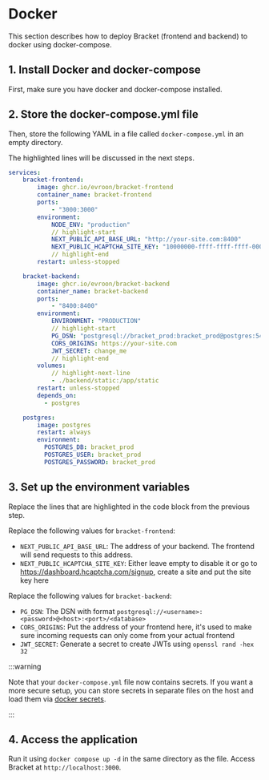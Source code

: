 # Docker

This section describes how to deploy Bracket (frontend and backend) to docker using docker-compose.

## 1. Install Docker and docker-compose

First, make sure you have docker and docker-compose installed.

## 2. Store the docker-compose.yml file

Then, store the following YAML in a file called `docker-compose.yml` in an empty directory.

The highlighted lines will be discussed in the next steps.

```yaml
services:
    bracket-frontend:
        image: ghcr.io/evroon/bracket-frontend
        container_name: bracket-frontend
        ports:
            - "3000:3000"
        environment:
            NODE_ENV: "production"
            // highlight-start
            NEXT_PUBLIC_API_BASE_URL: "http://your-site.com:8400"
            NEXT_PUBLIC_HCAPTCHA_SITE_KEY: "10000000-ffff-ffff-ffff-000000000001"
            // highlight-end
        restart: unless-stopped

    bracket-backend:
        image: ghcr.io/evroon/bracket-backend
        container_name: bracket-backend
        ports:
            - "8400:8400"
        environment:
            ENVIRONMENT: "PRODUCTION"
            // highlight-start
            PG_DSN: "postgresql://bracket_prod:bracket_prod@postgres:5432/bracket_prod"
            CORS_ORIGINS: https://your-site.com
            JWT_SECRET: change_me
            // highlight-end
        volumes:
            // highlight-next-line
            - ./backend/static:/app/static
        restart: unless-stopped
        depends_on:
          - postgres

    postgres:
        image: postgres
        restart: always
        environment:
          POSTGRES_DB: bracket_prod
          POSTGRES_USER: bracket_prod
          POSTGRES_PASSWORD: bracket_prod
```

## 3. Set up the environment variables

Replace the lines that are highlighted in the code block from the previous step.

Replace the following values for `bracket-frontend`:

- `NEXT_PUBLIC_API_BASE_URL`: The address of your backend. The frontend will send
  requests to this address.
- `NEXT_PUBLIC_HCAPTCHA_SITE_KEY`: Either leave empty to disable it or go to
  <https://dashboard.hcaptcha.com/signup>, create a site and put the site key here

Replace the following values for `bracket-backend`:

- `PG_DSN`: The DSN with format `postgresql://<username>:<password>@<host>:<port>/<database>`
- `CORS_ORIGINS`: Put the address of your frontend here, it's used to make sure incoming requests
  can only come from your actual frontend
- `JWT_SECRET`: Generate a secret to create JWTs using `openssl rand -hex 32`

:::warning

Note that your `docker-compose.yml` file now contains secrets.
If you want a more secure setup, you can store secrets in separate files on the host and
load them via [docker secrets](https://docs.docker.com/compose/use-secrets/).

:::

## 4. Access the application

Run it using `docker compose up -d` in the same directory as the file.
Access Bracket at `http://localhost:3000`.
